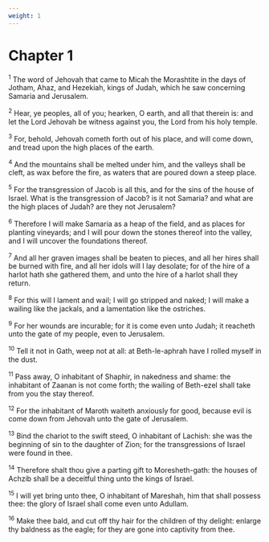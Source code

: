```yaml
---
weight: 1
---
```


# Chapter 1

<sup>1</sup> The word of Jehovah that came to Micah the Morashtite in the days of Jotham, Ahaz, and Hezekiah, kings of Judah, which he saw concerning Samaria and Jerusalem. 

<sup>2</sup> Hear, ye peoples, all of you; hearken, O earth, and all that therein is: and let the Lord Jehovah be witness against you, the Lord from his holy temple. 

<sup>3</sup> For, behold, Jehovah cometh forth out of his place, and will come down, and tread upon the high places of the earth. 

<sup>4</sup> And the mountains shall be melted under him, and the valleys shall be cleft, as wax before the fire, as waters that are poured down a steep place. 

<sup>5</sup> For the transgression of Jacob is all this, and for the sins of the house of Israel. What is the transgression of Jacob? is it not Samaria? and what are the high places of Judah? are they not Jerusalem? 

<sup>6</sup> Therefore I will make Samaria as a heap of the field, and as places for planting vineyards; and I will pour down the stones thereof into the valley, and I will uncover the foundations thereof. 

<sup>7</sup> And all her graven images shall be beaten to pieces, and all her hires shall be burned with fire, and all her idols will I lay desolate; for of the hire of a harlot hath she gathered them, and unto the hire of a harlot shall they return. 

<sup>8</sup> For this will I lament and wail; I will go stripped and naked; I will make a wailing like the jackals, and a lamentation like the ostriches. 

<sup>9</sup> For her wounds are incurable; for it is come even unto Judah; it reacheth unto the gate of my people, even to Jerusalem. 

<sup>10</sup> Tell it not in Gath, weep not at all: at Beth-le-aphrah have I rolled myself in the dust. 

<sup>11</sup> Pass away, O inhabitant of Shaphir, in nakedness and shame: the inhabitant of Zaanan is not come forth; the wailing of Beth-ezel shall take from you the stay thereof. 

<sup>12</sup> For the inhabitant of Maroth waiteth anxiously for good, because evil is come down from Jehovah unto the gate of Jerusalem. 

<sup>13</sup> Bind the chariot to the swift steed, O inhabitant of Lachish: she was the beginning of sin to the daughter of Zion; for the transgressions of Israel were found in thee. 

<sup>14</sup> Therefore shalt thou give a parting gift to Moresheth-gath: the houses of Achzib shall be a deceitful thing unto the kings of Israel. 

<sup>15</sup> I will yet bring unto thee, O inhabitant of Mareshah, him that shall possess thee: the glory of Israel shall come even unto Adullam. 

<sup>16</sup> Make thee bald, and cut off thy hair for the children of thy delight: enlarge thy baldness as the eagle; for they are gone into captivity from thee. 


